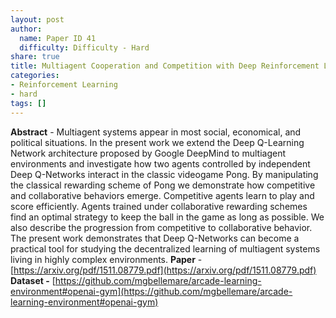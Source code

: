 ```yaml
---
layout: post
author:
  name: Paper ID 41
  difficulty: Difficulty - Hard
share: true
title: Multiagent Cooperation and Competition with Deep Reinforcement Learning
categories:
- Reinforcement Learning
- hard
tags: []
---
```

**Abstract** - Multiagent systems appear in most social, economical, and political situations. In
the present work we extend the Deep Q-Learning Network architecture proposed
by Google DeepMind to multiagent environments and investigate how two agents
controlled by independent Deep Q-Networks interact in the classic videogame
Pong. By manipulating the classical rewarding scheme of Pong we demonstrate
how competitive and collaborative behaviors emerge. Competitive agents learn to
play and score efficiently. Agents trained under collaborative rewarding schemes
find an optimal strategy to keep the ball in the game as long as possible. We
also describe the progression from competitive to collaborative behavior. The
present work demonstrates that Deep Q-Networks can become a practical tool for
studying the decentralized learning of multiagent systems living in highly complex
environments.
**Paper** - [https://arxiv.org/pdf/1511.08779.pdf](https://arxiv.org/pdf/1511.08779.pdf)
**Dataset -** [https://github.com/mgbellemare/arcade-learning-environment#openai-gym](https://github.com/mgbellemare/arcade-learning-environment#openai-gym)
    
